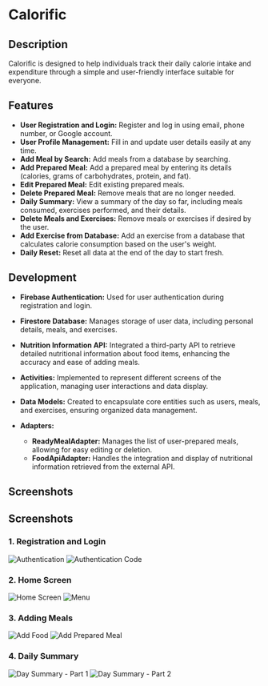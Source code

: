 # Calorific

## Description
Calorific is designed to help individuals track their daily calorie intake and expenditure through a simple and user-friendly interface suitable for everyone.

## Features
- **User Registration and Login:** Register and log in using email, phone number, or Google account.
- **User Profile Management:** Fill in and update user details easily at any time.
- **Add Meal by Search:** Add meals from a database by searching.
- **Add Prepared Meal:** Add a prepared meal by entering its details (calories, grams of carbohydrates, protein, and fat).
- **Edit Prepared Meal:** Edit existing prepared meals.
- **Delete Prepared Meal:** Remove meals that are no longer needed.
- **Daily Summary:** View a summary of the day so far, including meals consumed, exercises performed, and their details.
- **Delete Meals and Exercises:** Remove meals or exercises if desired by the user.
- **Add Exercise from Database:** Add an exercise from a database that calculates calorie consumption based on the user's weight.
- **Daily Reset:** Reset all data at the end of the day to start fresh.

## Development
- **Firebase Authentication:** Used for user authentication during registration and login.
- **Firestore Database:** Manages storage of user data, including personal details, meals, and exercises.
- **Nutrition Information API:** Integrated a third-party API to retrieve detailed nutritional information about food items, enhancing the accuracy and ease of adding meals.

- **Activities:** Implemented to represent different screens of the application, managing user interactions and data display.
- **Data Models:** Created to encapsulate core entities such as users, meals, and exercises, ensuring organized data management.
  
- **Adapters:**
  - **ReadyMealAdapter:** Manages the list of user-prepared meals, allowing for easy editing or deletion.
  - **FoodApiAdapter:** Handles the integration and display of nutritional information retrieved from the external API.


## Screenshots
## Screenshots

### 1. Registration and Login
![Authentication](screenshots/authentication.jpg)
![Authentication Code](screenshots/auth_code.jpg)

### 2. Home Screen
![Home Screen](screenshots/home_screen.jpg)
![Menu](screenshots/menu.jpg)

### 3. Adding Meals
![Add Food](screenshots/add_food.jpg)
![Add Prepared Meal](screenshots/add_exercise.jpg)

### 4. Daily Summary
![Day Summary - Part 1](screenshots/day_summary_1.jpg)
![Day Summary - Part 2](screenshots/day_summary_2.jpg)


